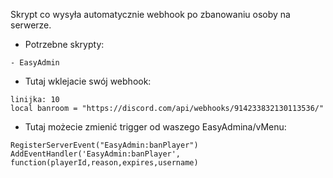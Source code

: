 Skrypt co wysyła automatycznie webhook po zbanowaniu osoby na serwerze.

* Potrzebne skrypty:
```
- EasyAdmin
```


* Tutaj wklejacie swój webhook:

```
linijka: 10
local banroom = "https://discord.com/api/webhooks/914233832130113536/"
```


* Tutaj możecie zmienić trigger od waszego EasyAdmina/vMenu:

```
RegisterServerEvent("EasyAdmin:banPlayer")
AddEventHandler('EasyAdmin:banPlayer', function(playerId,reason,expires,username)
```

